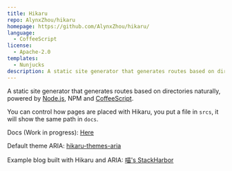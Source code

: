 ```yaml
---
title: Hikaru
repo: AlynxZhou/hikaru
homepage: https://github.com/AlynxZhou/hikaru/
language:
  - CoffeeScript
license:
  - Apache-2.0
templates:
  - Nunjucks
description: A static site generator that generates routes based on directories naturally.
---
```

A static site generator that generates routes based on directories naturally, powered by [Node.js](https://nodejs.org), NPM and [CoffeeScript](https://coffeescript.org/).

You can control how pages are placed with Hikaru, you put a file in `srcs`, it will show the same path in `docs`.

Docs (Work in progress): [Here](https://github.com/AlynxZhou/hikaru/blob/master/docs/en/index.md)

Default theme ARIA: [hikaru-themes-aria](https://github.com/AlynxZhou/hikaru-theme-aria/)

Example blog built with Hikaru and ARIA: [喵's StackHarbor](https://sh.alynx.xyz/)

